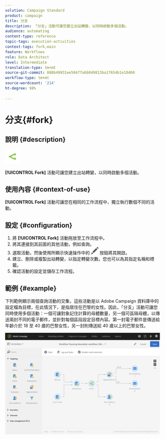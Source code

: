 ```yaml
---
solution: Campaign Standard
product: campaign
title: 分支
description: 「分支」活動可讓您建立出站轉變，以同時啟動多個活動。
audience: automating
content-type: reference
topic-tags: execution-activities
context-tags: fork,main
feature: Workflows
role: Data Architect
level: Intermediate
translation-type: tm+mt
source-git-commit: 088b49931ee5047fa6b949813ba17654b1e10d60
workflow-type: tm+mt
source-wordcount: '214'
ht-degree: 98%

---
```



# 分支{#fork}

## 說明 {#description}

![](assets/fork.png)

**[!UICONTROL Fork]** 活動可讓您建立出站轉變，以同時啟動多個活動。

## 使用內容 {#context-of-use}

**[!UICONTROL Fork]** 活動可讓您在相同的工作流程中，獨立執行數個不同的活動。

## 設定 {#configuration}

1. 將 **[!UICONTROL Fork]** 活動拖放至工作流程中。
1. 將其連接到其前面的其他活動，例如查詢。
1. 選取活動，然後使用所顯示快速操作中的 ![](assets/edit_darkgrey-24px.png) 按鈕將其開啟。
1. 建立、刪除或複製出站轉變，以指定轉變次數。您也可以為其指定名稱和標籤。
1. 確認活動的設定並儲存工作流程。

## 範例 {#example}

下列範例顯示兩個查詢活動的交集，這些活動是以 Adobe Campaign 資料庫中的設定檔為目標，在此情況下，是指居住在巴黎的女性。因此，「分支」活動可讓您同時使用多個活動：一個可讓對象記住計算的母體數量，另一個可區隔母體，以傳送兩封不同的電子郵件，並針對每個區段設定目標內容。第一封電子郵件是傳送給年齡介於 18 至 40 歲的巴黎女性，另一封則傳送給 40 歲以上的巴黎女性。

![](assets/wkf_fork_example.png)

